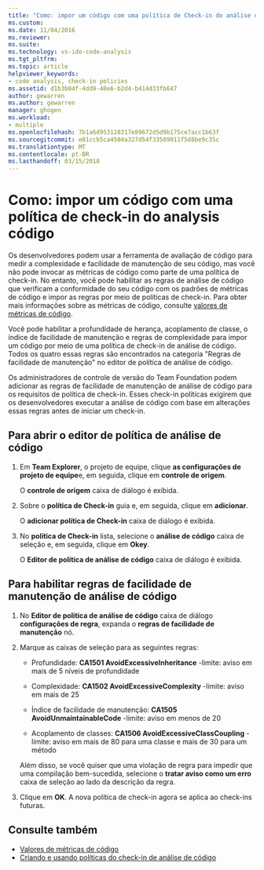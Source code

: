 ```yaml
---
title: "Como: impor um código com uma política de Check-in do análise código | Microsoft Docs"
ms.custom: 
ms.date: 11/04/2016
ms.reviewer: 
ms.suite: 
ms.technology: vs-ide-code-analysis
ms.tgt_pltfrm: 
ms.topic: article
helpviewer_keywords:
- code analysis, check-in policies
ms.assetid: d1b3b04f-4dd9-40e6-b2d4-b414d33fb647
author: gewarren
ms.author: gewarren
manager: ghogen
ms.workload:
- multiple
ms.openlocfilehash: 7b1a6d953128317e89672d5d9b175ce7acc1b63f
ms.sourcegitcommit: e01ccb5ca4504a327d54f33589911f5d8be9c35c
ms.translationtype: MT
ms.contentlocale: pt-BR
ms.lasthandoff: 03/15/2018
---
```

# <a name="how-to-enforce-maintainable-code-with-a-code-analysis-check-in-policy"></a>Como: impor um código com uma política de check-in do analysis código

Os desenvolvedores podem usar a ferramenta de avaliação de código para medir a complexidade e facilidade de manutenção de seu código, mas você não pode invocar as métricas de código como parte de uma política de check-in. No entanto, você pode habilitar as regras de análise de código que verificam a conformidade do seu código com os padrões de métricas de código e impor as regras por meio de políticas de check-in. Para obter mais informações sobre as métricas de código, consulte [valores de métricas de código](../code-quality/code-metrics-values.md).

Você pode habilitar a profundidade de herança, acoplamento de classe, o índice de facilidade de manutenção e regras de complexidade para impor um código por meio de uma política de check-in de análise de código. Todos os quatro essas regras são encontrados na categoria "Regras de facilidade de manutenção" no editor de política de análise de código.

Os administradores de controle de versão do Team Foundation podem adicionar as regras de facilidade de manutenção de análise de código para os requisitos de política de check-in. Esses check-in políticas exigirem que os desenvolvedores executar a análise de código com base em alterações essas regras antes de iniciar um check-in.

## <a name="to-open-the-code-analysis-policy-editor"></a>Para abrir o editor de política de análise de código

1. Em **Team Explorer**, o projeto de equipe, clique **as configurações de projeto de equipe**e, em seguida, clique em **controle de origem**.

     O **controle de origem** caixa de diálogo é exibida.

2. Sobre o **política de Check-in** guia e, em seguida, clique em **adicionar**.

     O **adicionar política de Check-in** caixa de diálogo é exibida.

3. No **política de Check-in** lista, selecione o **análise de código** caixa de seleção e, em seguida, clique em **Okey**.

     O **Editor de política de análise de código** caixa de diálogo é exibida.

## <a name="to-enable-code-analysis-maintainability-rules"></a>Para habilitar regras de facilidade de manutenção de análise de código

1. No **Editor de política de análise de código** caixa de diálogo **configurações de regra**, expanda o **regras de facilidade de manutenção** nó.

2. Marque as caixas de seleção para as seguintes regras:

    -   Profundidade: **CA1501 AvoidExcessiveInheritance** -limite: aviso em mais de 5 níveis de profundidade

    -   Complexidade: **CA1502 AvoidExcessiveComplexity** -limite: aviso em mais de 25

    -   Índice de facilidade de manutenção: **CA1505 AvoidUnmaintainableCode** -limite: aviso em menos de 20

    -   Acoplamento de classes: **CA1506 AvoidExcessiveClassCoupling** -limite: aviso em mais de 80 para uma classe e mais de 30 para um método

    Além disso, se você quiser que uma violação de regra para impedir que uma compilação bem-sucedida, selecione o **tratar aviso como um erro** caixa de seleção ao lado da descrição da regra.

3. Clique em **OK**. A nova política de check-in agora se aplica ao check-ins futuras.

## <a name="see-also"></a>Consulte também

- [Valores de métricas de código](../code-quality/code-metrics-values.md)
- [Criando e usando políticas do check-in de análise de código](../code-quality/creating-and-using-code-analysis-check-in-policies.md)